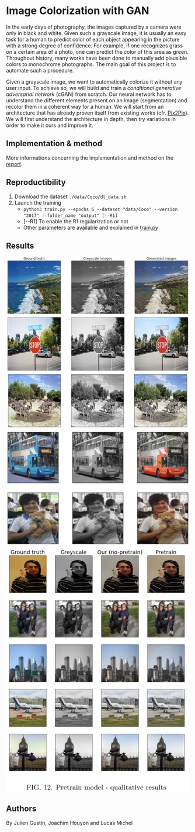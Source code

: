 # Image Colorization with GAN

In the early days of photography, the images captured by a camera were only in black and white. Given such a grayscale image, it is usually an easy task for a human to predict color of each object appearing in the picture with a strong degree of confidence. For example, if one recognizes grass on a certain area of a photo, one can predict the color of this area as green. Throughout history, many works have been done to manually add plausible colors to monochrome photographs. The main goal of this project is to automate such a procedure.

Given a grayscale image, we want to automatically colorize it without any user input. To achieve so, we will build and train a *conditional generative adversarial network* (cGAN) from scratch. Our neural network has to understand the different elements present on an image (segmentation) and recolor them in a coherent way for a human. We will start from an architecture that has already proven itself from existing works (cfr. [Pix2Pix](https://arxiv.org/pdf/1611.07004.pdf)). We will first understand the architecture in depth, then try variations in order to make it ours and  improve it. 

## Implementation & method

More informations concerning the implementation and method on the [report](report.pdf).


## Reproductibility

1. Download the dataset ```./data/Coco/dl_data.sh```
2. Launch the training 
   - ```python3 train.py --epochs 6 --dataset "data/Coco" --version "2017" --folder_name "output" [--R1]```
   - \[--R1\] To enable the R1 regularization or not
   - Other parameters are available and explained in [train.py](train.py)

## Results

<p align="center">
  <img src="https://github.com/Julien-Gustin/Image-Colorization/blob/main/figures/sky.png?raw=true" />
    <img src="https://github.com/Julien-Gustin/Image-Colorization/blob/main/figures/car.png?raw=true" />
      <img src="https://github.com/Julien-Gustin/Image-Colorization/blob/main/figures/pretrain.png?raw=true" />
</p>

## Authors 

By Julien Gustin, Joachim Houyon and Lucas Michel
